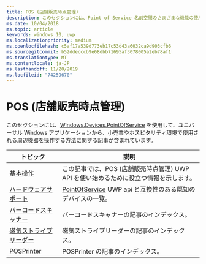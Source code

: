 ```yaml
---
title: POS (店舗販売時点管理)
description: このセクションには、Point of Service 名前空間のさまざまな機能の使用方法に関する記事が含まれます。
ms.date: 10/04/2018
ms.topic: article
keywords: windows 10, uwp
ms.localizationpriority: medium
ms.openlocfilehash: c5af17a539d773eb17c53d43a6032ca9d903cfb6
ms.sourcegitcommit: b52ddecccb9e68dbb71695af3078005a2eb78af1
ms.translationtype: MT
ms.contentlocale: ja-JP
ms.lasthandoff: 11/20/2019
ms.locfileid: "74259670"
---
```

# <a name="point-of-service"></a>POS (店舗販売時点管理)
このセクションには、[Windows.Devices.PointOfService](https://docs.microsoft.com/uwp/api/windows.devices.pointofservice) を使用して、ユニバーサル Windows アプリケーションから、小売業やホスピタリティ環境で使用される周辺機器を操作する方法に関する記事が含まれています。

| トピック | 説明 |
|------|------------|
| [基本操作](pos-basics.md) | この記事では、POS (店舗販売時点管理) UWP API を使い始めるために役立つ情報を示します。 |
| [ハードウェアサポート](pos-device-support.md) | [PointOfService](https://docs.microsoft.com/uwp/api/Windows.Devices.PointOfService) UWP api と互換性のある既知のデバイスの一覧。 |
| [バーコードスキャナー](pos-barcodescanner.md) | バーコードスキャナーの記事のインデックス。 |
| [磁気ストライプリーダー](pos-magnetic-stripe-reader.md) | 磁気ストライプリーダーの記事のインデックス。
| [POSPrinter](pos-printer.md) | POSPrinter の記事のインデックス。 |